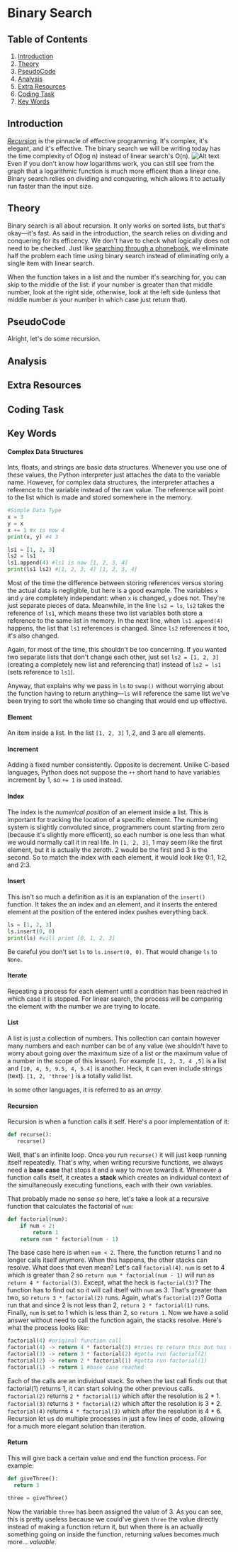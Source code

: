 # Binary Search

## Table of Contents
1. [Introduction](#introduction "Why the heck is this important?")
2. [Theory](#theory "Alright, how the heck do I do this?")
3. [PseudoCode](#pseudocode "Let's kinda code this!")
4. [Analysis](#analysis "A bit info")
5. [Extra Resources](#extra-resources "Wanna learn more!")
6. [Coding Task](#coding-task "Coding challenge")
7. [Key Words](#key-words "Important terms")

## Introduction
[*Recursion*](#recursion "Anadromi") is the pinnacle of effective programming. It's complex, it's elegant, and it's effective. The binary search we will be writing today has the time complexity of O(log n) instead of linear search's O(n).
![Alt text](https://github.com/haw230/the-anadromi-project/blob/pictures/linear_vs_log.png)
Even if you don't know how logarithms work, you can still see from the graph that a logarithmic function is much more efficent than a linear one. Binary search relies on dividing and conquering, which allows it to actually run faster than the input size.

## Theory
Binary search is all about recursion. It only works on sorted lists, but that's okay—it's fast. As said in the introduction, the search relies on dividing and conquering for its efficency. We don't have to check what logically does not need to be checked. Just like [searching through a phonebook](https://youtu.be/zFenJJtAEzE?t=19m0s), we eliminate half the problem each time using binary search instead of eliminating only a single item with linear search.

When the function takes in a list and the number it's searching for, you can skip to the middle of the list: if your number is greater than that middle number, look at the right side, otherwise, look at the left side (unless that middle number *is* your number in which case just return that). 

## PseudoCode
Alright, let's  do some recursion. 

## Analysis

## Extra Resources

## Coding Task

## Key Words
#### Complex Data Structures
Ints, floats, and strings are basic data structures. Whenever you use one of these values, the Python interpreter just attaches the data to the variable name. However, for complex data structures, the interpreter attaches a reference to the variable instead of the raw value. The reference will point to the list which is made and stored somewhere in the memory.
```python
#Simple Data Type
x = 3
y = x
x += 1 #x is now 4
print(x, y) #4 3

ls1 = [1, 2, 3]
ls2 = ls1
ls1.append(4) #ls1 is now [1, 2, 3, 4]
print(ls1 ls2) #[1, 2, 3, 4] [1, 2, 3, 4]
```
Most of the time the difference between storing references versus storing the actual data is negligible, but here is a good example. The variables ```x``` and ```y``` are completely independant: when ```x``` is changed, ```y``` does not. They're just separate pieces of data. Meanwhile, in the line ```ls2 = ls```, ```ls2``` takes the reference of ```ls1```, which means these two list variables both store a reference to the same list in memory. In the next line, when ```ls1.append(4)``` happens, the list that ```ls1``` references is changed. Since ```ls2``` references it too, it's also changed.

Again, for most of the time, this shouldn't be too concerning. If you wanted two separate lists that don't change each other, just set ```ls2 = [1, 2, 3]``` (creating a completely new list and referencing that) instead of ```ls2 = ls1``` (sets reference to ```ls1```).

Anyway, that explains why we pass in ```ls``` to ```swap()``` without worrying about the function having to return anything—```ls``` will reference the same list we've been trying to sort the whole time so changing that would end up effective.

#### Element
An item inside a list. In the list ```[1, 2, 3]``` 1, 2, and 3 are all elements.

#### Increment
Adding a fixed number consistently. Opposite is decrement. Unlike C-based languages, Python does not suppose the ```++``` short hand to have variables increment by 1, so ```+= 1``` is used instead.

#### Index
The index is the *numerical position* of an element inside a list. This is important for tracking the location of a specific element. The numbering system is slightly convoluted since, programmers count starting from zero (because it's slightly more efficent), so each number is one less than what we would normally call it in real life. In ```[1, 2, 3]```, 1 may seem like the first element, but it is actually the zeroth. 2 would be the first and 3 is the second. So to match the index with each element, it would look like 0:1, 1:2, and 2:3.

#### Insert
This isn't so much a definition as it is an explanation of the ```insert()``` function. It takes the an index and an element, and it inserts the entered element at the position of the entered index pushes everything back.
```python
ls = [1, 2, 3]
ls.insert(0, 0)
print(ls) #will print [0, 1, 2, 3]
```
Be careful you don't set ```ls``` to ```ls.insert(0, 0)```. That would change ```ls``` to ```None```.

#### Iterate
Repeating a process for each element until a condition has been reached in which case it is stopped. For linear search, the process will be comparing the element with the number we are trying to locate.

#### List
A list is just a collection of numbers. This collection can contain however many numbers and each number can be of any value (we shouldn't have to worry about going over the maximum size of a list or the maximum value of a number in the scope of this lesson). For example ```[1, 2, 3, 4 ,5]``` is a list and ```[10, 4, 5, 9.5, 4, 5.4]``` is another. Heck, it can even include strings (text). ```[1, 2, 'three']``` is a totally valid list. 

In some other languages, it is referred to as an *array*.

#### Recursion
Recursion is when a function calls it self. Here's a poor implementation of it:
 ```python
 def recurse():
    recurse()
```
Well, that's an infinite loop. Once you run ```recurse()``` it will just keep running itself repeatedly. That's why, when writing recursive functions, we always need a **base case** that stops it and a way to move towards it. Whenever a function calls itself, it creates a **stack** which creates an individual context of the simultaneously executing functions, each with their own variables.

That probably made no sense so here, let's take a look at a recursive function that calculates the factorial of ```num```:
```python
def factorial(num):
    if num < 2:
        return 1
    return num * factorial(num - 1)
```
The base case here is when ```num < 2```. There, the function returns 1 and no longer calls itself anymore. When this happens, the other stacks can resolve. What does that even mean? Let's call ```factorial(4)```. ```num``` is set to 4 which is greater than 2 so ```return num * factorial(num - 1)``` will run as ```return 4 * factorial(3)```. Except, what the heck is ```factorial(3)```? The function has to find out so it will call itself with ```num``` as 3. That's greater than two, so ```return 3 * factorial(2)``` runs. Again, what's ```factorial(2)```? Gotta run that and since 2 is not less than 2, ```return 2 * factorial(1)``` runs. Finally, ```num``` is set to 1 which is less than 2, so ```return 1```. Now we have a solid answer without need to call the function again, the stacks resolve. Here's what the process looks like:
```python
factorial(4) #original function call
factorial(4) -> return 4 * factorial(3) #tries to return this but has to run factorial(3)
factorial(3) -> return 3 * factorial(2) #gotta run factorial(2)
factorial(2) -> return 2 * factorial(1) #gotta run factorial(1)
factorial(1) -> return 1 #base case reached
```
Each of the calls are an individual stack. So when the last call finds out that factorial(1) returns 1, it can start solving the other previous calls. ```factorial(2)``` returns ```2 * factorial(1)``` which after the resolution is 2 * 1. ```factorial(3)``` returns ```3 * factorial(2)``` which after the resolution is 3 * 2. ```factorial(4)``` returns ```4 * factorial(3)``` which after the resolution is 4 * 6. Recursion let us do multiple processes in just a few lines of code, allowing for a much more elegant solution than iteration. 

#### Return
This will give back a certain value and end the function process. For example:
```python
def giveThree():
  return 3

three = giveThree()
```
Now the variable ```three``` has been assigned the value of 3. As you can see, this is pretty useless because we could've given ```three``` the value directly instead of making a function return it, but when there is an actually something going on inside the function, returning values becomes much more... *valuable*.
